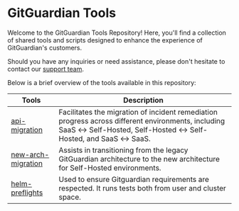 # GitGuardian Tools

Welcome to the GitGuardian Tools Repository! Here, you'll find a collection of shared tools and scripts designed to enhance the experience of GitGuardian's customers.

Should you have any inquiries or need assistance, please don't hesitate to contact our [support team](mailto:support@gitguardian.com?subject=Inquiry+about+GitGuardian+Tools).

Below is a brief overview of the tools available in this repository:

Tools | Description
------------ | -------------
[api-migration](./api-migration) | Facilitates the migration of incident remediation progress across different environments, including SaaS ↔ Self-Hosted, Self-Hosted ↔ Self-Hosted, and SaaS ↔ SaaS.
[new-arch-migration](./new-arch-migration) | Assists in transitioning from the legacy GitGuardian architecture to the new architecture for Self-Hosted environments.
[helm-preflights](./helm-preflights) | Used to ensure Gitguardian requirements are respected. It runs tests both from user and cluster space.
